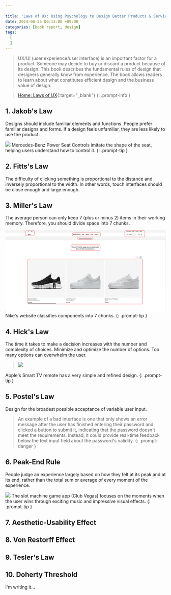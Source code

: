 ```yaml
---

title: 'Laws of UX: Using Psychology to Design Better Products & Services'
date: 2024-06-25 00:13:00 +09:00
categories: [book report, design]
tags:
  [
  ]
---
```


>UX/UI (user experience/user interface) is an important factor for a product. Someone may decide to buy or discard a product because of its design. This book describes the fundamental rules of design that designers generally know from experience. The book allows readers to learn about what constitutes efficient design and the business value of design.

>[Home: Laws of UX](https://lawsofux.com/){:target="_blank"}
{: .prompt-info }

## 1. Jakob's Law
 Designs should include familiar elements and functions. People prefer familiar designs and forms. If a design feels unfamiliar, they are less likely to use the product.

>
<img src="https://i.ebayimg.com/images/g/k8EAAOSwccNdZVpA/s-l1200.jpg">
Mercedes-Benz Power Seat Controls imitate the shape of the seat, helping users understand how to control it.
{: .prompt-tip }

## 2. Fitts's Law

The difficulty of clicking something is proportional to the distance and inversely proportional to the width. In other words, touch interfaces should be close enough and large enough.

<!-- > fat finger
{: .prompt-danger } -->
## 3. Miller's Law
The average person can only keep 7 (plus or minus 2) items in their working memory. Therefore, you should divide space into 7 chunks.

>
<img src="/assets/img/posts/2024-06-25-laws-of-ux/nike.png">
Nike's website classifies components into 7 chunks.
{: .prompt-tip }


## 4. Hick's Law
The time it takes to make a decision increases with the number and complexity of choices. Minimize and optimize the number of options. Too many options can overwhelm the user.

><img src="https://store.storeimages.cdn-apple.com/8756/as-images.apple.com/is/MNC73_AV3?wid=1144&hei=1144&fmt=jpeg&qlt=90&.v=1664836191289">
Apple's Smart TV remote has a very simple and refined design.
{: .prompt-tip }

## 5. Postel's Law
Design for the broadest possible acceptance of variable user input.

> An example of a bad interface is one that only shows an error message after the user has finished entering their password and clicked a button to submit it, indicating that the password doesn't meet the requirements. Instead, it could provide real-time feedback below the text input field about the password's validity.
{: .prompt-danger } 

## 6. Peak-End Rule
People judge an experience largely based on how they felt at its peak and at its end, rather than the total sum or average of every moment of the experience.

>
<img src="https://d1nxzqpcg2bym0.cloudfront.net/google_play/com.bagelcode.slots1/18b8aa68-a568-11ee-8bc2-6b575e331fa6/640">
The slot machine game app (Club Vegas) focuses on the moments when the user wins through exciting music and impressive visual effects.
{: .prompt-tip }


## 7. Aesthetic-Usability Effect

## 8. Von Restorff Effect

## 9. Tesler's Law

## 10. Doherty Threshold

I'm writing it...